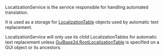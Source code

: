 LocalizationService is the service responsible for handling automated
translation.

It is used as a storage for [LocalizationTable](https://create.roblox.com/docs/reference/engine/classes/LocalizationTable) objects used by automatic text
replacement.

LocalizationService will only use its child LocalizationTables for automatic
text replacement unless [GuiBase2d.RootLocalizationTable](https://create.roblox.com/docs/reference/engine/classes/GuiBase2d#RootLocalizationTable) is specified on a
GUI object or its ancestors.